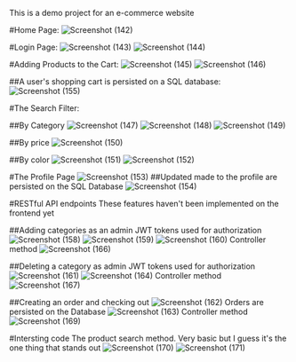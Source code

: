 This is a demo project for an e-commerce website

#Home Page:
![Screenshot (142)](https://github.com/user-attachments/assets/a0587c2d-5d65-414b-884f-7e51f5985036)

#Login Page:
![Screenshot (143)](https://github.com/user-attachments/assets/53332283-ae92-4a01-ac0d-26911afda015)
![Screenshot (144)](https://github.com/user-attachments/assets/7b168283-f380-4f3a-a9c1-3448b173b403)

#Adding Products to the Cart:
![Screenshot (145)](https://github.com/user-attachments/assets/52f97c0a-2e07-4afb-bcc5-65ee0defa132)
![Screenshot (146)](https://github.com/user-attachments/assets/69f41963-7390-47ad-b89b-2dd46ca4a191)

##A user's shopping cart is persisted on a SQL database:
![Screenshot (155)](https://github.com/user-attachments/assets/be40edd3-5a76-4db1-9d4c-492606463f4f)

#The Search Filter: 

##By Category
![Screenshot (147)](https://github.com/user-attachments/assets/cc86c5f3-e765-460b-86de-eff8023e2e9d)
![Screenshot (148)](https://github.com/user-attachments/assets/4a66ec4f-9b28-41a1-aed5-3e4f24b1fdd2)
![Screenshot (149)](https://github.com/user-attachments/assets/bd5826b2-5228-4768-bede-6cdd4df70e90)

##By price
![Screenshot (150)](https://github.com/user-attachments/assets/aeac1a72-5128-4045-bd71-8ad35e94de49)

##By color
![Screenshot (151)](https://github.com/user-attachments/assets/5696ce24-d4e6-43bc-8b9b-27f7735815b5)
![Screenshot (152)](https://github.com/user-attachments/assets/fba2acbf-64ac-419a-bdde-3a10dfa99d09)

#The Profile Page
![Screenshot (153)](https://github.com/user-attachments/assets/d1f14884-fe33-40fa-a5f5-2a5f77745c14)
##Updated made to the profile are persisted on the SQL Database
![Screenshot (154)](https://github.com/user-attachments/assets/c6d4a324-7f08-476c-a367-01196985333e)

#RESTful API endpoints
These features haven't been implemented on the frontend yet

##Adding categories as an admin
JWT tokens used for authorization
![Screenshot (158)](https://github.com/user-attachments/assets/0c7dd390-5372-456d-8cc2-8654a1c1c0af)
![Screenshot (159)](https://github.com/user-attachments/assets/5e15f5bc-20d2-41e2-b72b-46ab692e3dc6)
![Screenshot (160)](https://github.com/user-attachments/assets/6dabe786-3a57-453a-9eb6-dc29991cc194)
Controller method
![Screenshot (166)](https://github.com/user-attachments/assets/1dc90bbe-e151-4199-b78c-db910b68e4b4)

##Deleting a category as admin
JWT tokens used for authorization
![Screenshot (161)](https://github.com/user-attachments/assets/0369442d-4228-4ff9-884d-50fe078be437)
![Screenshot (164)](https://github.com/user-attachments/assets/a1c629d6-d4bd-4716-af97-b2c15cb2fa83)
Controller method
![Screenshot (167)](https://github.com/user-attachments/assets/5abee516-6d2d-40e5-bb36-178d721456ed)

##Creating an order and checking out
![Screenshot (162)](https://github.com/user-attachments/assets/972457b9-bccb-472f-ad5a-63cb929d83d0)
Orders are persisted on the Database
![Screenshot (163)](https://github.com/user-attachments/assets/fedd4029-94bc-44f3-81d1-790c264e1954)
Controller method
![Screenshot (169)](https://github.com/user-attachments/assets/67e89073-d53e-4967-8440-b2bbb170a455)

#Intersting code
The product search method. Very basic but I guess it's the one thing that stands out
![Screenshot (170)](https://github.com/user-attachments/assets/39210839-a41d-4884-95d2-c82a20215100)
![Screenshot (171)](https://github.com/user-attachments/assets/91e81b44-3fb0-4f77-9ee5-e80e5abf99c2)





